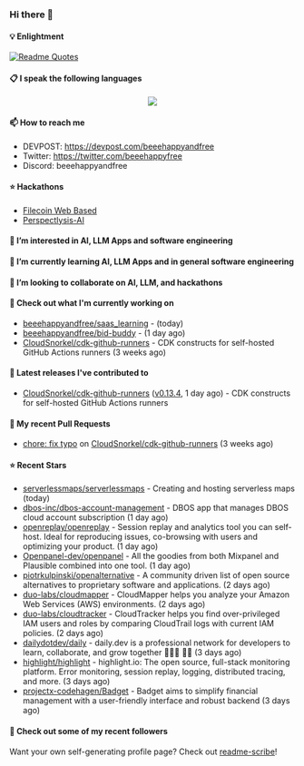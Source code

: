 ### Hi there 👋

#### 💡 Enlightment
[![Readme Quotes](https://quotes-github-readme.vercel.app/api?type=horizontal&theme=nord)](https://github.com/piyushsuthar/github-readme-quotes)

#### 📋 I speak the following languages

<p align="center">
  <a href="https://skillicons.dev">
    <img src="https://skillicons.dev/icons?i=git,kubernetes,docker,c,vim,terraform,python,typescript,java" />
  </a>
</p>


#### 📫 How to reach me
- DEVPOST: https://devpost.com/beeehappyandfree
- Twitter: https://twitter.com/beeehappyfree
- Discord: beeehappyandfree

#### ⭐️ Hackathons
- [Filecoin Web Based](https://devpost.com/software/youtube-dl-dweb)
- [Perspectlysis-AI](https://perspectlysis-ai.vercel.app)

#### 👀 I’m interested in AI, LLM Apps and software engineering

#### 🌱 I’m currently learning AI, LLM Apps and in general software engineering

#### 💞️ I’m looking to collaborate on AI, LLM, and hackathons

#### 👷 Check out what I'm currently working on

- [beeehappyandfree/saas_learning](https://github.com/beeehappyandfree/saas_learning) -  (today)
- [beeehappyandfree/bid-buddy](https://github.com/beeehappyandfree/bid-buddy) -  (1 day ago)
- [CloudSnorkel/cdk-github-runners](https://github.com/CloudSnorkel/cdk-github-runners) - CDK constructs for self-hosted GitHub Actions runners (3 weeks ago)

#### 🔭 Latest releases I've contributed to

- [CloudSnorkel/cdk-github-runners](https://github.com/CloudSnorkel/cdk-github-runners) ([v0.13.4](https://github.com/CloudSnorkel/cdk-github-runners/releases/tag/v0.13.4), 1 day ago) - CDK constructs for self-hosted GitHub Actions runners

#### 🔨 My recent Pull Requests

- [chore: fix typo](https://github.com/CloudSnorkel/cdk-github-runners/pull/542) on [CloudSnorkel/cdk-github-runners](https://github.com/CloudSnorkel/cdk-github-runners) (3 weeks ago)

#### ⭐ Recent Stars

- [serverlessmaps/serverlessmaps](https://github.com/serverlessmaps/serverlessmaps) - Creating and hosting serverless maps (today)
- [dbos-inc/dbos-account-management](https://github.com/dbos-inc/dbos-account-management) - DBOS app that manages DBOS cloud account subscription (1 day ago)
- [openreplay/openreplay](https://github.com/openreplay/openreplay) - Session replay and analytics tool you can self-host. Ideal for reproducing issues, co-browsing with users and optimizing your product. (1 day ago)
- [Openpanel-dev/openpanel](https://github.com/Openpanel-dev/openpanel) - All the goodies from both Mixpanel and Plausible combined into one tool. (1 day ago)
- [piotrkulpinski/openalternative](https://github.com/piotrkulpinski/openalternative) - A community driven list of open source alternatives to proprietary software and applications. (2 days ago)
- [duo-labs/cloudmapper](https://github.com/duo-labs/cloudmapper) -  CloudMapper helps you analyze your Amazon Web Services (AWS) environments. (2 days ago)
- [duo-labs/cloudtracker](https://github.com/duo-labs/cloudtracker) - CloudTracker helps you find over-privileged IAM users and roles by comparing CloudTrail logs with current IAM policies. (2 days ago)
- [dailydotdev/daily](https://github.com/dailydotdev/daily) - daily.dev is a professional network for developers to learn, collaborate, and grow together 👩🏽‍💻 👨‍💻 (3 days ago)
- [highlight/highlight](https://github.com/highlight/highlight) - highlight.io: The open source, full-stack monitoring platform. Error monitoring, session replay, logging, distributed tracing, and more. (3 days ago)
- [projectx-codehagen/Badget](https://github.com/projectx-codehagen/Badget) - Badget aims to simplify financial management with a user-friendly interface and robust backend (3 days ago)

#### 👯 Check out some of my recent followers


Want your own self-generating profile page? Check out [readme-scribe](https://github.com/muesli/readme-scribe)!
